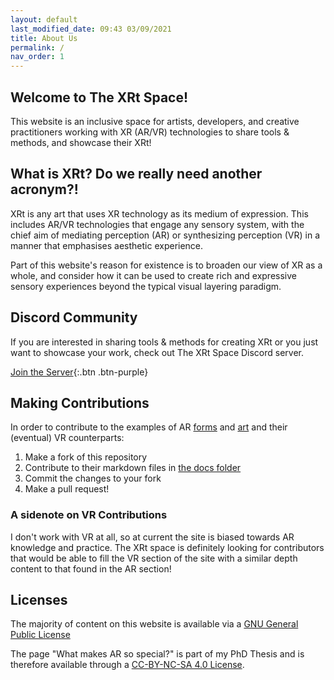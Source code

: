 ```yaml
---
layout: default
last_modified_date: 09:43 03/09/2021
title: About Us
permalink: /
nav_order: 1
---
```

## Welcome to The XRt Space!
This website is an inclusive space for artists, developers, and creative practitioners working with XR (AR/VR) technologies to share tools & methods, and showcase their XRt!

## What is XRt? Do we really need another acronym?!
XRt is any art that uses XR technology as its medium of expression. This includes AR/VR technologies that engage any sensory system, with the chief aim of mediating perception (AR) or synthesizing perception (VR) in a manner that emphasises aesthetic experience.

Part of this website's reason for existence is to broaden our view of XR as a whole, and consider how it can be used to create rich and expressive sensory experiences beyond the typical visual layering paradigm.

## Discord Community
If you are interested in sharing tools & methods for creating XRt or you just want to showcase your work, check out The XRt Space Discord server.

[Join the Server](https://discord.gg/p3MmURSBV3){:.btn .btn-purple}

## Making Contributions
In order to contribute to the examples of AR [forms](https://thexrt.space/ar-media/) and [art](https://thexrt.space/ar-art/) and their (eventual) VR counterparts: 

1. Make a fork of this repository
2. Contribute to their markdown files in [the docs folder](/docs)
3. Commit the changes to your fork
4. Make a pull request! 

### A sidenote on VR Contributions
I don't work with VR at all, so at current the site is biased towards AR knowledge and practice. The XRt space is definitely looking for contributors that would be able to fill the VR section of the site with a similar depth content to that found in the AR section!

## Licenses

The majority of content on this website is available via a [GNU General Public License](LICENSE-GNU-GPL)

The page "What makes AR so special?" is part of my PhD Thesis and is therefore available through a [CC-BY-NC-SA 4.0 License](LICENSE-CC-BY-NC-SA).